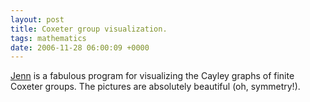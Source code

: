 ```yaml
---
layout: post
title: Coxeter group visualization.
tags: mathematics
date: 2006-11-28 06:00:09 +0000
---
```


<a href="http://www.math.cmu.edu/~fho/jenn/index.html">Jenn</a> is a fabulous program for visualizing the Cayley graphs of finite Coxeter groups.  The pictures are absolutely beautiful (oh, symmetry!).


